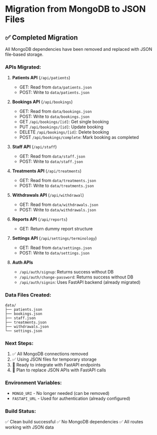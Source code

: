 # Migration from MongoDB to JSON Files

## ✅ Completed Migration

All MongoDB dependencies have been removed and replaced with JSON file-based storage.

### APIs Migrated:

1. **Patients API** (`/api/patients`)
   - GET: Read from `data/patients.json`
   - POST: Write to `data/patients.json`

2. **Bookings API** (`/api/bookings`)
   - GET: Read from `data/bookings.json`
   - POST: Write to `data/bookings.json`
   - GET `/api/bookings/[id]`: Get single booking
   - PUT `/api/bookings/[id]`: Update booking
   - DELETE `/api/bookings/[id]`: Delete booking
   - POST `/api/bookings/complete`: Mark booking as completed

3. **Staff API** (`/api/staff`)
   - GET: Read from `data/staff.json`
   - POST: Write to `data/staff.json`

4. **Treatments API** (`/api/treatments`)
   - GET: Read from `data/treatments.json`
   - POST: Write to `data/treatments.json`

5. **Withdrawals API** (`/api/withdrawal`)
   - GET: Read from `data/withdrawals.json`
   - POST: Write to `data/withdrawals.json`

6. **Reports API** (`/api/reports`)
   - GET: Return dummy report structure

7. **Settings API** (`/api/settings/terminology`)
   - GET: Read from `data/settings.json`
   - POST: Write to `data/settings.json`

8. **Auth APIs**
   - `/api/auth/signup`: Returns success without DB
   - `/api/auth/change-password`: Returns success without DB
   - `/api/auth/signin`: Uses FastAPI backend (already migrated)

### Data Files Created:

```
data/
├── patients.json
├── bookings.json
├── staff.json
├── treatments.json
├── withdrawals.json
└── settings.json
```

### Next Steps:

1. ✅ All MongoDB connections removed
2. ✅ Using JSON files for temporary storage
3. 🔄 Ready to integrate with FastAPI endpoints
4. 🔄 Plan to replace JSON APIs with FastAPI calls

### Environment Variables:

- `MONGO_URI` - No longer needed (can be removed)
- `FASTAPI_URL` - Used for authentication (already configured)

### Build Status:

✅ Clean build successful
✅ No MongoDB dependencies
✅ All routes working with JSON data
